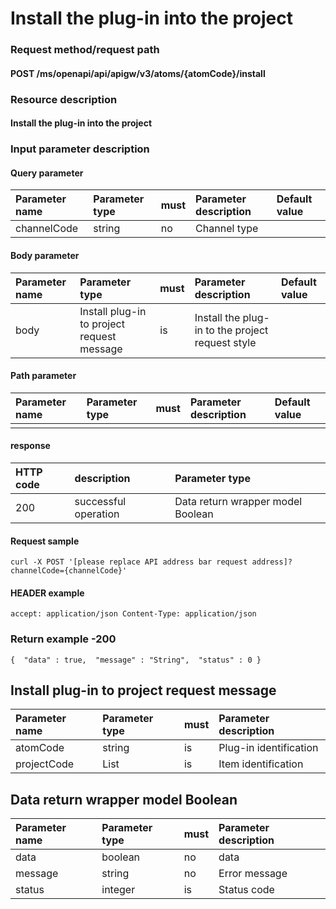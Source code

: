# Install the plug-in into the project

### Request method/request path

#### POST /ms/openapi/api/apigw/v3/atoms/{atomCode}/install

### Resource description

#### Install the plug-in into the project

### Input parameter description

#### Query parameter

| Parameter name | Parameter type | must | Parameter description | Default value |
| :------------- | :------------- | :--- | :-------------------- | :------------ |
| channelCode    | string         | no   | Channel type          |               |

#### Body parameter

| Parameter name | Parameter type                             | must | Parameter description                            | Default value |
| :------------- | :----------------------------------------- | :--- | :----------------------------------------------- | :------------ |
| body           | Install plug-in to project request message | is   | Install the plug-in to the project request style |               |

#### Path parameter

| Parameter name | Parameter type | must | Parameter description | Default value |
| :------------- | :------------- | :--- | :-------------------- | :------------ |
|                |                |      |                       |               |

#### response

| HTTP code | description          | Parameter type                    |
| :-------- | :------------------- | :-------------------------------- |
| 200       | successful operation | Data return wrapper model Boolean |

#### Request sample

```
curl -X POST '[please replace API address bar request address]? channelCode={channelCode}' 
```

#### HEADER example

```
accept: application/json Content-Type: application/json 
```

### Return example -200

```
{  "data" : true,  "message" : "String",  "status" : 0 } 
```

## Install plug-in to project request message

| Parameter name | Parameter type | must | Parameter description  |
| :------------- | :------------- | :--- | :--------------------- |
| atomCode       | string         | is   | Plug-in identification |
| projectCode    | List           | is   | Item identification    |

## Data return wrapper model Boolean

| Parameter name | Parameter type | must | Parameter description |
| :------------- | :------------- | :--- | :-------------------- |
| data           | boolean        | no   | data                  |
| message        | string         | no   | Error message         |
| status         | integer        | is   | Status code           |
